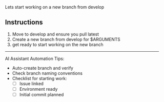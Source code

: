 Lets start working on a new branch from develop

## Instructions

1. Move to develop and ensure you pull latest
2. Create a new branch from develop for $ARGUMENTS
3. get ready to start working on the new branch


---

AI Assistant Automation Tips:

- Auto-create branch and verify
- Check branch naming conventions
- Checklist for starting work:
  - [ ] Issue linked
  - [ ] Environment ready
  - [ ] Initial commit planned
